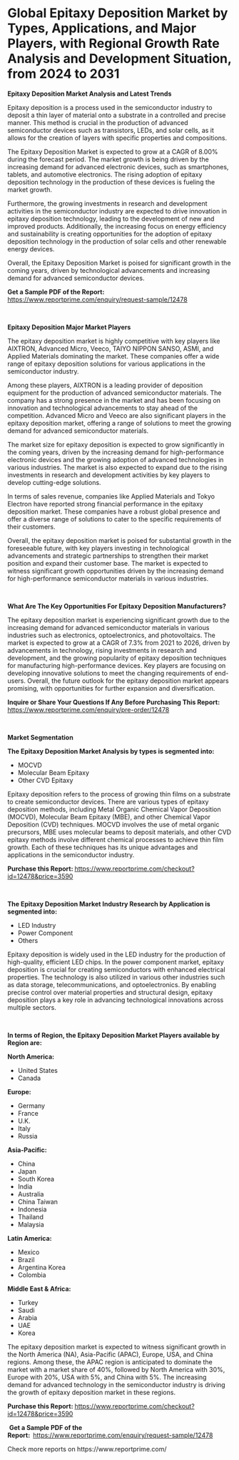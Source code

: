 <p><h1>Global Epitaxy Deposition Market by Types, Applications, and Major Players, with Regional Growth Rate Analysis and Development Situation, from 2024 to 2031</h1></p><p><strong>Epitaxy Deposition Market Analysis and Latest Trends</strong></p>
<p><p>Epitaxy deposition is a process used in the semiconductor industry to deposit a thin layer of material onto a substrate in a controlled and precise manner. This method is crucial in the production of advanced semiconductor devices such as transistors, LEDs, and solar cells, as it allows for the creation of layers with specific properties and compositions.</p><p>The Epitaxy Deposition Market is expected to grow at a CAGR of 8.00% during the forecast period. The market growth is being driven by the increasing demand for advanced electronic devices, such as smartphones, tablets, and automotive electronics. The rising adoption of epitaxy deposition technology in the production of these devices is fueling the market growth.</p><p>Furthermore, the growing investments in research and development activities in the semiconductor industry are expected to drive innovation in epitaxy deposition technology, leading to the development of new and improved products. Additionally, the increasing focus on energy efficiency and sustainability is creating opportunities for the adoption of epitaxy deposition technology in the production of solar cells and other renewable energy devices.</p><p>Overall, the Epitaxy Deposition Market is poised for significant growth in the coming years, driven by technological advancements and increasing demand for advanced semiconductor devices.</p></p>
<p><strong>Get a Sample PDF of the Report:&nbsp;</strong> <a href="https://www.reportprime.com/enquiry/request-sample/12478">https://www.reportprime.com/enquiry/request-sample/12478</a></p>
<p>&nbsp;</p>
<p><strong>Epitaxy Deposition Major Market Players</strong></p>
<p><p>The epitaxy deposition market is highly competitive with key players like AIXTRON, Advanced Micro, Veeco, TAIYO NIPPON SANSO, ASMI, and Applied Materials dominating the market. These companies offer a wide range of epitaxy deposition solutions for various applications in the semiconductor industry.</p><p>Among these players, AIXTRON is a leading provider of deposition equipment for the production of advanced semiconductor materials. The company has a strong presence in the market and has been focusing on innovation and technological advancements to stay ahead of the competition. Advanced Micro and Veeco are also significant players in the epitaxy deposition market, offering a range of solutions to meet the growing demand for advanced semiconductor materials.</p><p>The market size for epitaxy deposition is expected to grow significantly in the coming years, driven by the increasing demand for high-performance electronic devices and the growing adoption of advanced technologies in various industries. The market is also expected to expand due to the rising investments in research and development activities by key players to develop cutting-edge solutions.</p><p>In terms of sales revenue, companies like Applied Materials and Tokyo Electron have reported strong financial performance in the epitaxy deposition market. These companies have a robust global presence and offer a diverse range of solutions to cater to the specific requirements of their customers.</p><p>Overall, the epitaxy deposition market is poised for substantial growth in the foreseeable future, with key players investing in technological advancements and strategic partnerships to strengthen their market position and expand their customer base. The market is expected to witness significant growth opportunities driven by the increasing demand for high-performance semiconductor materials in various industries.</p></p>
<p>&nbsp;</p>
<p><strong>What Are The Key Opportunities For Epitaxy Deposition Manufacturers?</strong></p>
<p><p>The epitaxy deposition market is experiencing significant growth due to the increasing demand for advanced semiconductor materials in various industries such as electronics, optoelectronics, and photovoltaics. The market is expected to grow at a CAGR of 7.3% from 2021 to 2026, driven by advancements in technology, rising investments in research and development, and the growing popularity of epitaxy deposition techniques for manufacturing high-performance devices. Key players are focusing on developing innovative solutions to meet the changing requirements of end-users. Overall, the future outlook for the epitaxy deposition market appears promising, with opportunities for further expansion and diversification.</p></p>
<p><strong>Inquire or Share Your Questions If Any Before Purchasing This Report:</strong> <a href="https://www.reportprime.com/enquiry/pre-order/12478">https://www.reportprime.com/enquiry/pre-order/12478</a></p>
<p>&nbsp;</p>
<p><strong>Market Segmentation</strong></p>
<p><strong>The Epitaxy Deposition Market Analysis by types is segmented into:</strong></p>
<p><ul><li>MOCVD</li><li>Molecular Beam Epitaxy</li><li>Other CVD Epitaxy</li></ul></p>
<p><p>Epitaxy deposition refers to the process of growing thin films on a substrate to create semiconductor devices. There are various types of epitaxy deposition methods, including Metal Organic Chemical Vapor Deposition (MOCVD), Molecular Beam Epitaxy (MBE), and other Chemical Vapor Deposition (CVD) techniques. MOCVD involves the use of metal organic precursors, MBE uses molecular beams to deposit materials, and other CVD epitaxy methods involve different chemical processes to achieve thin film growth. Each of these techniques has its unique advantages and applications in the semiconductor industry.</p></p>
<p><strong>Purchase this Report:&nbsp;</strong><a href="https://www.reportprime.com/checkout?id=12478&price=3590">https://www.reportprime.com/checkout?id=12478&price=3590</a></p>
<p>&nbsp;</p>
<p><strong>The Epitaxy Deposition Market Industry Research by Application is segmented into:</strong></p>
<p><ul><li>LED Industry</li><li>Power Component</li><li>Others</li></ul></p>
<p><p>Epitaxy deposition is widely used in the LED industry for the production of high-quality, efficient LED chips. In the power component market, epitaxy deposition is crucial for creating semiconductors with enhanced electrical properties. The technology is also utilized in various other industries such as data storage, telecommunications, and optoelectronics. By enabling precise control over material properties and structural design, epitaxy deposition plays a key role in advancing technological innovations across multiple sectors.</p></p>
<p>&nbsp;</p>
<p><strong>In terms of Region, the Epitaxy Deposition Market Players available by Region are:</strong></p>
<p>
    <p> <strong> North America: </strong>
        <ul>
            <li>United States</li>
            <li>Canada</li>
        </ul>
        </p> 
    <p> <strong> Europe: </strong>
        <ul>
            <li>Germany</li>
            <li>France</li>
            <li>U.K.</li>
            <li>Italy</li>
            <li>Russia</li>
        </ul>
        </p> 
    <p> <strong> Asia-Pacific: </strong>
        <ul>
            <li>China</li>
            <li>Japan</li>
            <li>South Korea</li>
            <li>India</li>
            <li>Australia</li>
            <li>China Taiwan</li>
            <li>Indonesia</li>
            <li>Thailand</li>
            <li>Malaysia</li>
        </ul>
        </p> 
    <p> <strong> Latin America: </strong>
        <ul>
            <li>Mexico</li>
            <li>Brazil</li>
            <li>Argentina Korea</li>
            <li>Colombia</li>
        </ul>
        </p> 
    <p> <strong> Middle East & Africa: </strong>
        <ul>
            <li>Turkey</li>
            <li>Saudi</li>
            <li>Arabia</li>
            <li>UAE</li>
            <li>Korea</li>
        </ul>
    </p>
    </p>
<p><p>The epitaxy deposition market is expected to witness significant growth in the North America (NA), Asia-Pacific (APAC), Europe, USA, and China regions. Among these, the APAC region is anticipated to dominate the market with a market share of 40%, followed by North America with 30%, Europe with 20%, USA with 5%, and China with 5%. The increasing demand for advanced technology in the semiconductor industry is driving the growth of epitaxy deposition market in these regions.</p></p>
<p><strong>Purchase this Report: </strong><a href="https://www.reportprime.com/checkout?id=12478&price=3590">https://www.reportprime.com/checkout?id=12478&price=3590</a></p>
<p>&nbsp;<strong>Get a Sample PDF of the Report:&nbsp;&nbsp;</strong><a href="https://www.reportprime.com/enquiry/request-sample/12478">https://www.reportprime.com/enquiry/request-sample/12478</a></p>
<p><strong></strong></p>
<p>Check more reports on https://www.reportprime.com/</p>